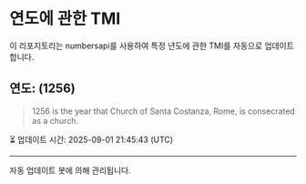 
# 연도에 관한 TMI

이 리포지토리는 numbersapi를 사용하여 특정 년도에 관한 TMI를 자동으로 업데이트합니다.

## 연도: (1256)
> 1256 is the year that Church of Santa Costanza, Rome, is consecrated as a church.

⏳ 업데이트 시간: 2025-09-01 21:45:43 (UTC)

---
자동 업데이트 봇에 의해 관리됩니다.
